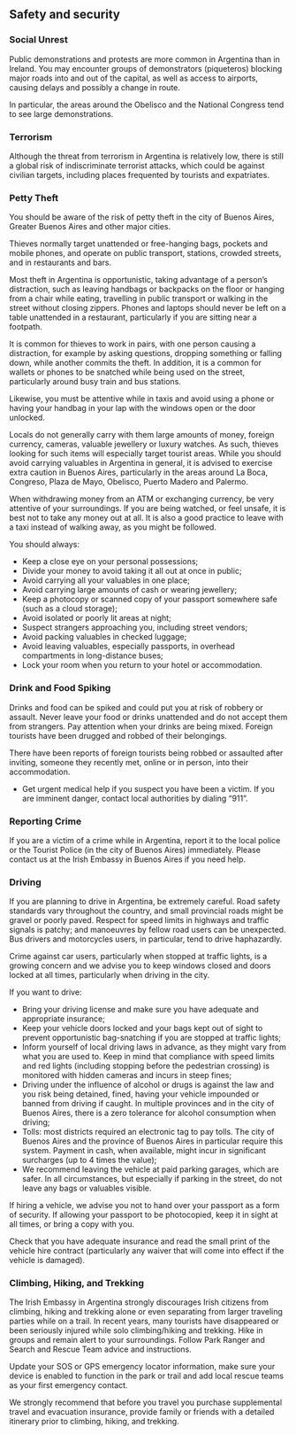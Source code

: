 ## Safety and security

### **Social Unrest**

Public demonstrations and protests are more common in Argentina than in Ireland. You may encounter groups of demonstrators (piqueteros) blocking major roads into and out of the capital, as well as access to airports, causing delays and possibly a change in route.

In particular, the areas around the Obelisco and the National Congress tend to see large demonstrations.

### **Terrorism**

Although the threat from terrorism in Argentina is relatively low, there is still a global risk of indiscriminate terrorist attacks, which could be against civilian targets, including places frequented by tourists and expatriates.

### **Petty Theft**

You should be aware of the risk of petty theft in the city of Buenos Aires, Greater Buenos Aires and other major cities.

Thieves normally target unattended or free-hanging bags, pockets and mobile phones, and operate on public transport, stations, crowded streets, and in restaurants and bars.

Most theft in Argentina is opportunistic, taking advantage of a person’s distraction, such as leaving handbags or backpacks on the floor or hanging from a chair while eating, travelling in public transport or walking in the street without closing zippers. Phones and laptops should never be left on a table unattended in a restaurant, particularly if you are sitting near a footpath.

It is common for thieves to work in pairs, with one person causing a distraction, for example by asking questions, dropping something or falling down, while another commits the theft. In addition, it is a common for wallets or phones to be snatched while being used on the street, particularly around busy train and bus stations.

Likewise, you must be attentive while in taxis and avoid using a phone or having your handbag in your lap with the windows open or the door unlocked.

Locals do not generally carry with them large amounts of money, foreign currency, cameras, valuable jewellery or luxury watches. As such, thieves looking for such items will especially target tourist areas. While you should avoid carrying valuables in Argentina in general, it is advised to exercise extra caution in Buenos Aires, particularly in the areas around La Boca, Congreso, Plaza de Mayo, Obelisco, Puerto Madero and Palermo.

When withdrawing money from an ATM or exchanging currency, be very attentive of your surroundings. If you are being watched, or feel unsafe, it is best not to take any money out at all. It is also a good practice to leave with a taxi instead of walking away, as you might be followed.

You should always:

* Keep a close eye on your personal possessions;
* Divide your money to avoid taking it all out at once in public;
* Avoid carrying all your valuables in one place;
* Avoid carrying large amounts of cash or wearing jewellery;
* Keep a photocopy or scanned copy of your passport somewhere safe (such as a cloud storage);
* Avoid isolated or poorly lit areas at night;
* Suspect strangers approaching you, including street vendors;
* Avoid packing valuables in checked luggage;
* Avoid leaving valuables, especially passports, in overhead compartments in long-distance buses;
* Lock your room when you return to your hotel or accommodation.

### **Drink and Food Spiking**

Drinks and food can be spiked and could put you at risk of robbery or assault. Never leave your food or drinks unattended and do not accept them from strangers. Pay attention when your drinks are being mixed. Foreign tourists have been drugged and robbed of their belongings.

There have been reports of foreign tourists being robbed or assaulted after inviting, someone they recently met, online or in person, into their accommodation.

* Get urgent medical help if you suspect you have been a victim. If you are imminent danger, contact local authorities by dialing “911”.

### **Reporting Crime**

If you are a victim of a crime while in Argentina, report it to the local police or the Tourist Police (in the city of Buenos Aires) immediately. Please contact us at the Irish Embassy in Buenos Aires if you need help.

### **Driving**

If you are planning to drive in Argentina, be extremely careful. Road safety standards vary throughout the country, and small provincial roads might be gravel or poorly paved. Respect for speed limits in highways and traffic signals is patchy; and manoeuvres by fellow road users can be unexpected. Bus drivers and motorcycles users, in particular, tend to drive haphazardly.

Crime against car users, particularly when stopped at traffic lights, is a growing concern and we advise you to keep windows closed and doors locked at all times, particularly when driving in the city.

If you want to drive:

* Bring your driving license and make sure you have adequate and appropriate insurance;
* Keep your vehicle doors locked and your bags kept out of sight to prevent opportunistic bag-snatching if you are stopped at traffic lights;
* Inform yourself of local driving laws in advance, as they might vary from what you are used to. Keep in mind that compliance with speed limits and red lights (including stopping before the pedestrian crossing) is monitored with hidden cameras and incurs in steep fines;
* Driving under the influence of alcohol or drugs is against the law and you risk being detained, fined, having your vehicle impounded or banned from driving if caught. In multiple provinces and in the city of Buenos Aires, there is a zero tolerance for alcohol consumption when driving;
* Tolls: most districts required an electronic tag to pay tolls. The city of Buenos Aires and the province of Buenos Aires in particular require this system. Payment in cash, when available, might incur in significant surcharges (up to 4 times the value);
* We recommend leaving the vehicle at paid parking garages, which are safer. In all circumstances, but especially if parking in the street, do not leave any bags or valuables visible.

If hiring a vehicle, we advise you not to hand over your passport as a form of security. If allowing your passport to be photocopied, keep it in sight at all times, or bring a copy with you.

Check that you have adequate insurance and read the small print of the vehicle hire contract (particularly any waiver that will come into effect if the vehicle is damaged).

### **Climbing, Hiking, and Trekking**

The Irish Embassy in Argentina strongly discourages Irish citizens from climbing, hiking and trekking alone or even separating from larger traveling parties while on a trail. In recent years, many tourists have disappeared or been seriously injured while solo climbing/hiking and trekking. Hike in groups and remain alert to your surroundings. Follow Park Ranger and Search and Rescue Team advice and instructions.

Update your SOS or GPS emergency locator information, make sure your device is enabled to function in the park or trail and add local rescue teams as your first emergency contact.

We strongly recommend that before you travel you purchase supplemental travel and evacuation insurance, provide family or friends with a detailed itinerary prior to climbing, hiking, and trekking.